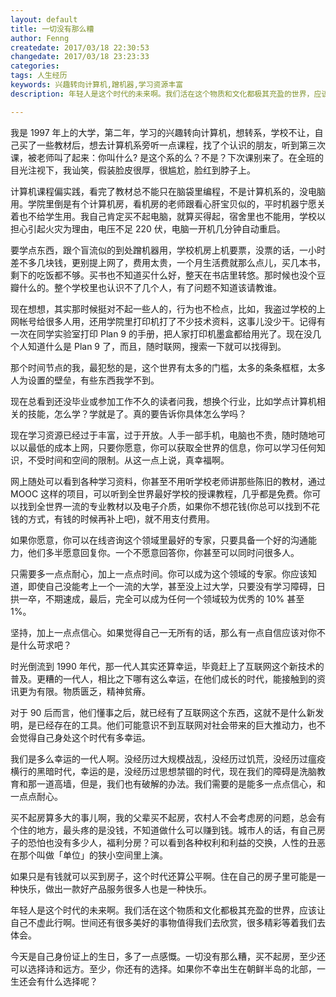 ```yaml
---
layout: default
title: 一切没有那么糟
author: Fenng
createdate: 2017/03/18 22:30:53
changedate: 2017/03/18 23:23:33
categories:
tags: 人生经历
keywords: 兴趣转向计算机,蹭机器,学习资源丰富
description: 年轻人是这个时代的未来啊。我们活在这个物质和文化都极其充盈的世界，应该让自己不虚此行啊。世间还有很多美好的事物值得我们去欣赏，很多精彩等着我们去体会。

---
```


我是 1997 年上的大学，第二年，学习的兴趣转向计算机，想转系，学校不让，自己买了一些教材后，想去计算机系旁听一点课程，找了个认识的朋友，听到第三次课，被老师叫了起来：你叫什么? 是这个系的么？不是？下次课别来了。在全班的目光注视下，我讪笑，假装脸皮很厚，很尴尬，脸红到脖子上。

计算机课程偏实践，看完了教材总不能只在脑袋里编程，不是计算机系的，没电脑用。学院里倒是有个计算机房，看机房的老师跟看心肝宝贝似的，平时机器宁愿关着也不给学生用。我自己肯定买不起电脑，就算买得起，宿舍里也不能用，学校以担心引起火灾为理由，电压不足 220 伏，电脑一开机几分钟自动重启。

要学点东西，跟个盲流似的到处蹭机器用，学校机房上机要票，没票的话，一小时差不多几块钱，更别提上网了，费用太贵，一个月生活费就那么点儿，买几本书，剩下的吃饭都不够。买书也不知道买什么好，整天在书店里转悠。那时候也没个豆瓣什么的。整个学校里也认识不了几个人，有了问题不知道该请教谁。

现在想想，其实那时候挺对不起一些人的，行为也不检点，比如，我盗过学校的上网帐号给很多人用，还用学院里打印机打了不少技术资料，这事儿没少干。记得有一次在同学实验室打印 Plan 9 的手册，把人家打印机墨盒都给用光了。现在没几个人知道什么是 Plan 9 了，而且，随时联网，搜索一下就可以找得到。

那个时间节点的我，最犯愁的是，这个世界有太多的门槛，太多的条条框框，太多人为设置的壁垒，有些东西我学不到。

现在总看到还没毕业或参加工作不久的读者问我，想换个行业，比如学点计算机相关的技能，怎么学？学就是了。真的要告诉你具体怎么学吗？

现在学习资源已经过于丰富，过于开放。人手一部手机，电脑也不贵，随时随地可以以最低的成本上网，只要你愿意，你可以获取全世界的信息，你可以学习任何知识，不受时间和空间的限制。从这一点上说，真幸福啊。

网上随处可以看到各种学习资料，你甚至不用听学校老师讲那些陈旧的教材，通过 MOOC 这样的项目，可以听到全世界最好学校的授课教程，几乎都是免费。你可以找到全世界一流的专业教材以及电子介质，如果你不想花钱(你总可以找到不花钱的方式，有钱的时候再补上吧)，就不用支付费用。

如果你愿意，你可以在线咨询这个领域里最好的专家，只要具备一个好的沟通能力，他们多半愿意回复你。一个不愿意回答你，你甚至可以同时问很多人。

只需要多一点点耐心，加上一点点时间。你可以成为这个领域的专家。你应该知道，即使自己没能考上一个一流的大学，甚至没上过大学，只要没有学习障碍，日拱一卒，不期速成，最后，完全可以成为任何一个领域较为优秀的 10% 甚至 1%。

坚持，加上一点点信心。如果觉得自己一无所有的话，那么有一点自信应该对你不是什么苛求吧？

时光倒流到 1990 年代，那一代人其实还算幸运，毕竟赶上了互联网这个新技术的普及。更糟的一代人，相比之下哪有这么幸运，在他们成长的时代，能接触到的资讯更为有限。物质匮乏，精神贫瘠。

对于 90 后而言，他们懂事之后，就已经有了互联网这个东西，这就不是什么新发明，是已经存在的工具。他们可能意识不到互联网对社会带来的巨大推动力，也不会觉得自己身处这个时代有多幸运。

我们是多么幸运的一代人啊。没经历过大规模战乱，没经历过饥荒，没经历过瘟疫横行的黑暗时代，幸运的是，没经历过思想禁锢的时代，现在我们的障碍是洗脑教育和那一道高墙，但是，我们也有破解的办法。我们需要的是能多一点点信心，和一点点耐心。

买不起房算多大的事儿啊，我的父辈买不起房，农村人不会考虑房的问题，总会有个住的地方，最头疼的是没钱，不知道做什么可以赚到钱。城市人的话，有自己房子的恐怕也没有多少人，福利分房？可以看到各种权利和利益的交换，人性的丑恶在那个叫做「单位」的狭小空间里上演。

如果只是有钱就可以买到房子，这个时代还算公平啊。住在自己的房子里可能是一种快乐，做出一款好产品服务很多人也是一种快乐。

年轻人是这个时代的未来啊。我们活在这个物质和文化都极其充盈的世界，应该让自己不虚此行啊。世间还有很多美好的事物值得我们去欣赏，很多精彩等着我们去体会。

今天是自己身份证上的生日，多了一点感慨。一切没有那么糟，买不起房，至少还可以选择诗和远方。至少，你还有的选择。如果你不幸出生在朝鲜半岛的北部，一生还会有什么选择呢？
